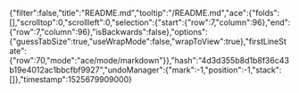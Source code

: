 {"filter":false,"title":"README.md","tooltip":"/README.md","ace":{"folds":[],"scrolltop":0,"scrollleft":0,"selection":{"start":{"row":7,"column":96},"end":{"row":7,"column":96},"isBackwards":false},"options":{"guessTabSize":true,"useWrapMode":false,"wrapToView":true},"firstLineState":{"row":70,"mode":"ace/mode/markdown"}},"hash":"4d3d355b8d1b8f36c43b19e4012ac1bbcfbf9927","undoManager":{"mark":-1,"position":-1,"stack":[]},"timestamp":1525679909000}